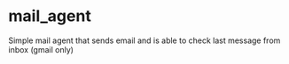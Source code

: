 # mail_agent
Simple mail agent that sends email and is able to check last message from inbox (gmail only)
